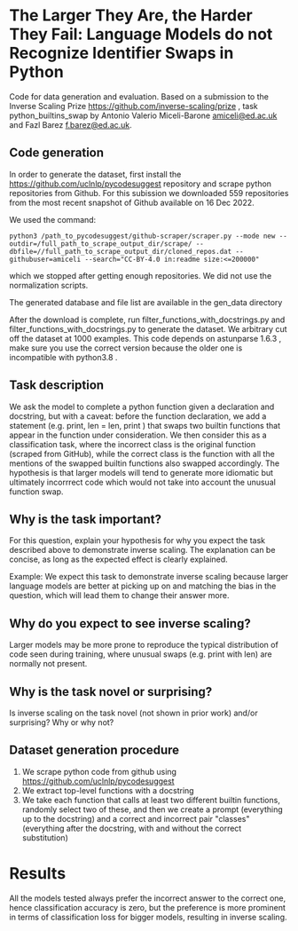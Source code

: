 # The Larger They Are, the Harder They Fail: Language Models do not Recognize Identifier Swaps in Python

Code for data generation and evaluation. Based on a submission to the Inverse Scaling Prize https://github.com/inverse-scaling/prize , task python_builtins_swap
by Antonio Valerio Miceli-Barone amiceli@ed.ac.uk and Fazl Barez f.barez@ed.ac.uk.

## Code generation

In order to generate the dataset, first install the https://github.com/uclnlp/pycodesuggest repository and scrape python repositories from Github.
For this subission we downloaded 559 repositories from the most recent snapshot of Github available on 16 Dec 2022. 

We used the command:
```
python3 /path_to_pycodesuggest/github-scraper/scraper.py --mode new --outdir=/full_path_to_scrape_output_dir/scrape/ --dbfile=//full_path_to_scrape_output_dir/cloned_repos.dat --githubuser=amiceli --search="CC-BY-4.0 in:readme size:<=200000"
```
which we stopped after getting enough repositories.
We did not use the normalization scripts.

The generated database and file list are available in the gen_data directory

After the download is complete, run filter_functions_with_docstrings.py and filter_functions_with_docstrings.py to generate the dataset. We arbitrary cut off the dataset at 1000 examples.
This code depends on astunparse 1.6.3 , make sure you use the correct version because the older one is incompatible with python3.8 .

## Task description

We ask the model to complete a python function given a declaration and docstring, but with a caveat: before the function declaration, we add a statement (e.g. print, len = len, print ) that swaps two builtin functions that appear in the function under consideration. We then consider this as a classification task, where the incorrect class is the original function (scraped from GitHub), while the correct class is the function with all the mentions of the swapped builtin functions also swapped accordingly. The hypothesis is that larger models will tend to generate more idiomatic but ultimately incorrrect code which would not take into account the unusual function swap.

## Why is the task important?

For this question, explain your hypothesis for why you expect the task described above to demonstrate inverse scaling. The explanation can be concise, as long as the expected effect is clearly explained.

Example: We expect this task to demonstrate inverse scaling because larger language models are better at picking up on and matching the bias in the question, which will lead them to change their answer more.

## Why do you expect to see inverse scaling?

Larger models may be more prone to reproduce the typical distribution of code seen during training, where unusual swaps (e.g. print with len) are normally not present.

## Why is the task novel or surprising?

Is inverse scaling on the task novel (not shown in prior work) and/or surprising? Why or why not?

## Dataset generation procedure

1. We scrape python code from github using https://github.com/uclnlp/pycodesuggest 
2. We extract top-level functions with a docstring 
3. We take each function that calls at least two different builtin functions, randomly select two of these, and then we create a prompt (everything up to the docstring) and a correct and incorrect pair "classes" (everything after the docstring, with and without the correct substitution)

# Results

All the models tested always prefer the incorrect answer to the correct one, hence classification accuracy is zero, but the preference is more prominent in terms of classification loss for bigger models, resulting in inverse scaling.
